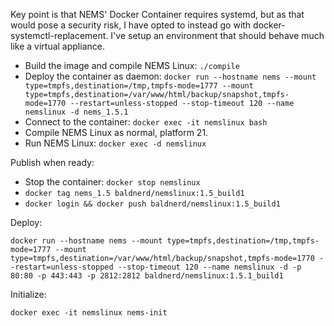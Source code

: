 Key point is that NEMS' Docker Container requires systemd, but as that would pose a security risk, I have opted to instead go with docker-systemctl-replacement. I've setup an environment that should behave much like a virtual appliance.

  - Build the image and compile NEMS Linux: `./compile`
  - Deploy the container as daemon: `docker run --hostname nems --mount type=tmpfs,destination=/tmp,tmpfs-mode=1777 --mount type=tmpfs,destination=/var/www/html/backup/snapshot,tmpfs-mode=1770 --restart=unless-stopped --stop-timeout 120 --name nemslinux -d nems_1.5.1`
  - Connect to the container: `docker exec -it nemslinux bash`
  - Compile NEMS Linux as normal, platform 21.
  - Run NEMS Linux: `docker exec -d nemslinux`

Publish when ready:

  - Stop the container: `docker stop nemslinux`
  - `docker tag nems_1.5 baldnerd/nemslinux:1.5_build1`
  - `docker login && docker push baldnerd/nemslinux:1.5_build1`
  
Deploy:

`docker run --hostname nems --mount type=tmpfs,destination=/tmp,tmpfs-mode=1777 --mount type=tmpfs,destination=/var/www/html/backup/snapshot,tmpfs-mode=1770 --restart=unless-stopped --stop-timeout 120 --name nemslinux -d -p 80:80 -p 443:443 -p 2812:2812 baldnerd/nemslinux:1.5.1_build1`

Initialize:

`docker exec -it nemslinux nems-init`
